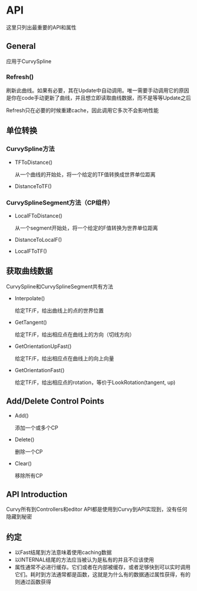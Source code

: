 # API

这里只列出最重要的API和属性

## General

应用于CurvySpline

### Refresh()

刷新此曲线。如果有必要，其在Update中自动调用。唯一需要手动调用它的原因是你在code手动更新了曲线，并且想立即读取曲线数据，而不是等等Update之后

Refresh只在必要的时候重建cache，因此调用它多次不会影响性能

## 单位转换

### CurvySpline方法

- TFToDistance()

    从一个曲线的开始处，将一个给定的TF值转换成世界单位距离

- DistanceToTF()

### CurvySplineSegment方法（CP组件）

- LocalFToDistance()

    从一个segment开始处，将一个给定的F值转换为世界单位距离

- DistanceToLocalF()

- LocalFToTF()

## 获取曲线数据

CurvySpline和CurvySplineSegment共有方法

- Interpolate()

    给定TF/F，给出曲线上的点的世界位置

- GetTangent()

    给定TF/F，给出相应点在曲线上的方向（切线方向）

- GetOrientationUpFast()

    给定TF/F，给出相应点在曲线上的向上向量

- GetOrientationFast()

    给定TF/F，给出相应点的rotation，等价于LookRotation(tangent, up)

## Add/Delete Control Points

- Add()

    添加一个或多个CP

- Delete()

    删除一个CP

- Clear()

    移除所有CP

## API Introduction

Curvy所有到Controllers和editor API都是使用到Curvy到API实现到，没有任何隐藏到秘密

## 约定

- 以Fast结尾到方法意味着使用caching数据
- 以INTERNAL结尾的方法应当被认为是私有的并且不应该使用
- 属性通常不必进行缓存。它们或者在内部被缓存，或者足够快到可以实时调用它们。耗时到方法通常都是函数，这就是为什么有的数据通过属性获得，有的则通过函数获得
